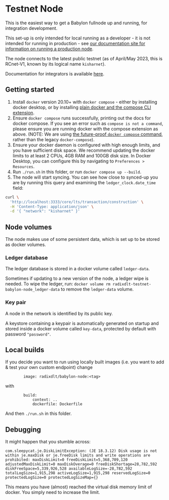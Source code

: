 # Testnet Node

This is the easiest way to get a Babylon fullnode up and running, for integration development.

This set-up is only intended for local running as a developer - it is not intended for running in production - see [our documentation site for information on running a production node](https://docs-babylon.radixdlt.com/main/node-and-gateway/node-setup-introduction.html).

The node connects to the latest public testnet (as of April/May 2023, this is RCnet-V1, known by its logical name `kisharnet`).

Documentation for integrators is available [here](https://docs.google.com/document/d/1cjc7_alyzIb2QQIGGn1PEpJyjrMRZYHq3VwkOXRP8J0).

## Getting started
1. Install `docker` version 20.10+ with `docker compose` - either by installing docker desktop, or by installing [plain docker and the compose CLI extension](https://docs.docker.com/compose/install/).
2. Ensure `docker compose` runs successfully, printing out the docs for docker compose. If you see an error such as `compose is not a command`, please ensure you are running docker with the compose extension as above. (NOTE: We are using [the future-proof `docker compose` command](https://docs.docker.com/compose/compose-v2/), rather than the legacy `docker-compose`).
3. Ensure your docker daemon is configured with high enough limits, and you have sufficient disk space. We recommend updating the docker limits to at least 2 CPUs, 4GB RAM and 100GB disk size. In Docker Desktop, you can configure this by navigating to `Preferences > Resources`.
4. Run `./run.sh` in this folder, or run `docker compose up --build`.
5. The node will start syncing. You can see how close to synced-up you are by running this query and examining the `ledger_clock.date_time` field:
```sh
curl \
  'http://localhost:3333/core/lts/transaction/construction' \
  -H 'Content-Type: application/json' \
  -d '{ "network": "kisharnet" }'
```

## Node volumes

The node makes use of some persistent data, which is set up to be stored as docker volumes.

### Ledger database

The ledger database is stored in a docker volume called `ledger-data`.

Sometimes if updating to a new version of the node, a ledger wipe is needed. To wipe the ledger, run: `docker volume rm radixdlt-testnet-babylon-node_ledger-data` to remove the `ledger-data` volume.

### Key pair

A node in the network is identified by its public key.

A keystore containing a keypair is automatically generated on startup and stored inside a docker volume called `key-data`, protected by default with password `"password"`.

## Local builds
If you decide you want to run using locally built images (i.e. you want to add & test your own custom endpoint) change
```YML
        image: radixdlt/babylon-node:<tag>
```
with
```YML
        build:
            context: ..
            dockerfile: Dockerfile
```

And then `./run.sh` in this folder.

## Debugging

It might happen that you stumble across: 
```
com.sleepycat.je.DiskLimitException: (JE 18.3.12) Disk usage is not within je.maxDisk or je.freeDisk limits and write operations are prohibited: maxDiskLimit=0 freeDiskLimit=5,368,709,120 adjustedMaxDiskLimit=0 maxDiskOverage=0 freeDiskShortage=28,782,592 diskFreeSpace=5,339,926,528 availableLogSize=-28,782,592 totalLogSize=1,915,298 activeLogSize=1,915,298 reservedLogSize=0 protectedLogSize=0 protectedLogSizeMap={}
```

This means you have (almost) reached the virtual disk memory limit of docker. You simply need to increase the limit. 
